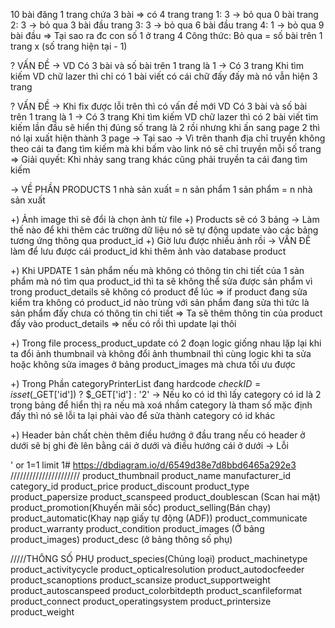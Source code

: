 10 bài đăng
1 trang chứa 3 bài
=> có 4 trang
trang 1: 3 -> bỏ qua 0 bài
trang 2: 3 -> bỏ qua 3 bài đầu
trang 3: 3 -> bỏ qua 6 bài đầu
trang 4: 1 -> bỏ qua 9 bài đầu
=> Tại sao ra đc con số 1 ở trang 4
Công thức:
Bỏ qua = số bài trên 1 trang x (số trang hiện tại - 1)

? VẤN ĐỀ -> VD Có 3 bài và số bài trên 1 trang là 1 -> Có 3 trang
Khi tìm kiếm VD chữ lazer thì chỉ có 1 bài viết có cái chữ đấy đấy mà nó vẫn hiện 3 trang

? VẤN ĐỀ -> Khi fix được lỗi trên thì có vấn đề mới VD Có 3 bài và số bài trên 1 trang là 1 -> Có 3 trang Khi tìm kiếm VD chữ lazer thì có 2 bài viết tìm kiếm lần đầu sẽ hiển thị đúng số trang là 2 rồi nhưng khi ấn sang page 2 thì nó lại xuất hiện thành 3 page -> Tại sao -> Vì trên thanh địa chỉ truyền không theo cái ta đang tìm kiếm mà khi bấm vào link nó sẽ chỉ truyền mỗi số trang
=> Giải quyết: Khi nhảy sang trang khác cũng phải truyền ta cái đang tìm kiếm

-> VỀ PHẦN PRODUCTS
1 nhà sản xuất = n sản phẩm
1 sản phẩm = n nhà sản xuất

+) Ảnh image thì sẽ đổi là chọn ảnh từ file
+) Products sẽ có 3 bảng
-> Làm thế nào để khi thêm các trường dữ liệu nó sẽ tự động update vào các bảng tương ứng thông qua product_id
+) Giờ lưu được nhiều ảnh rồi -> VẤN ĐỀ làm để lưu được cái product_id khi thêm ảnh vào database product

+) Khi UPDATE 1 sản phẩm nếu mà không có thông tin chi tiết của 1 sản phẩm mà nó tìm qua product_id thì ta sẽ không thể sửa được sản phẩm vì trong product_details sẽ không có product để lúc => if product đang sửa kiểm tra không có product_id nào trùng với sản phẩm đang sửa thì tức là sản phẩm đấy chưa có thông tin chi tiết => Ta sẽ thêm thông tin của product đấy vào product_details => nếu có rồi thì update lại thôi

+) Trong file process_product_update có 2 đoạn logic giống nhau lặp lại khi ta đổi ảnh thumbnail và không đổi ảnh thumbnail thì cùng logic khi ta sửa hoặc không sửa images ở bảng product_images mà chưa tối ưu được

+) Trong Phần categoryPrinterList đang hardcode
$checkID = isset($\_GET['id']) ? $\_GET['id'] : '2' -> Nếu ko có id thì lấy category có id là 2 trong bảng để hiển thị ra nếu mà xoá nhầm category là tham số mặc định đấy thì nó sẽ lỗi ta lại phải vào để sửa thành category có id khác

+) Header bản chất chèn thêm điều hướng ở đầu trang nếu có header ở dưới sẽ bị ghi đè lên bằng cái ở dưới và điều hướng cái ở dưới -> Lỗi

' or 1=1 limit 1#
https://dbdiagram.io/d/6549d38e7d8bbd6465a292e3
//////////////////////
product_thumbnail
product_name
manufacturer_id
category_id
product_price
product_discount
product_type
product_papersize
product_scanspeed
product_doublescan (Scan hai mặt)
product_promotion(Khuyến mãi sốc)
product_selling(Bán chạy)
product_automatic(Khay nạp giấy tự động (ADF))
product_communicate
product_warranty
product_condition
product_images (Ở bảng product_images)
product_desc (ở bảng thông số phụ)

/////THÔNG SỐ PHỤ
product_species(Chủng loại)
product_machinetype
product_activitycycle
product_opticalresolution
product_autodocfeeder
product_scanoptions
product_scansize
product_supportweight
product_autoscanspeed
product_colorbitdepth
product_scanfileformat
product_connect
product_operatingsystem
product_printersize
product_weight
